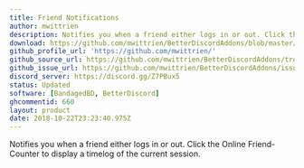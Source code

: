 ```yaml
---
title: Friend Notifications
author: mwittrien
description: Notifies you when a friend either logs in or out. Click the Online Friend-Counter to display a timelog of the current session.
download: https://github.com/mwittrien/BetterDiscordAddons/blob/master/Plugins/FriendNotifications/FriendNotifications.plugin.js
github_profile_url: 'https://github.com/mwittrien/'
github_source_url: https://github.com/mwittrien/BetterDiscordAddons/tree/master/Plugins/FriendNotifications
github_issue_url: https://github.com/mwittrien/BetterDiscordAddons/issues/
discord_server: https://discord.gg/Z7PBux5
status: Updated
software: [BandagedBD, BetterDiscord]
ghcommentid: 660
layout: product
date: 2018-10-22T23:23:40.975Z
---
```

Notifies you when a friend either logs in or out. Click the Online Friend-Counter to display a timelog of the current session.